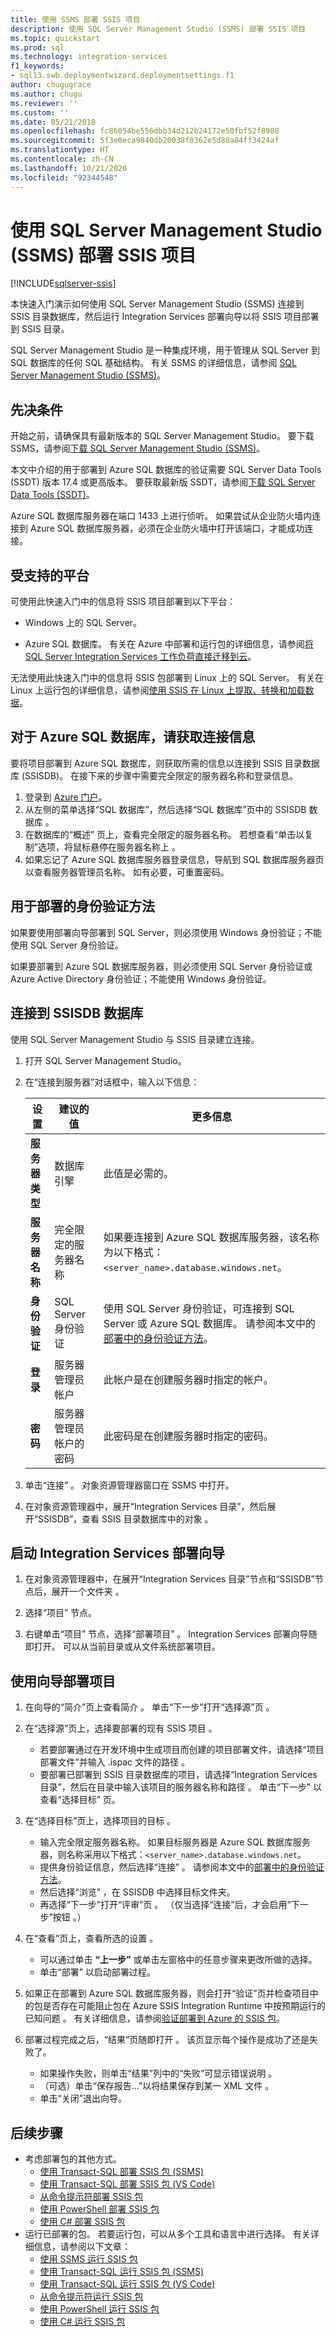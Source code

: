 ```yaml
---
title: 使用 SSMS 部署 SSIS 项目
description: 使用 SQL Server Management Studio (SSMS) 部署 SSIS 项目
ms.topic: quickstart
ms.prod: sql
ms.technology: integration-services
f1_keywords:
- sql13.swb.deploymentwizard.deploymentsettings.f1
author: chugugrace
ms.author: chugu
ms.reviewer: ''
ms.custom: ''
ms.date: 05/21/2018
ms.openlocfilehash: fc86054be556dbb34d212b24172e50fbf52f8980
ms.sourcegitcommit: 5f3e0eca9840db20038f0362e5d88a84ff3424af
ms.translationtype: HT
ms.contentlocale: zh-CN
ms.lasthandoff: 10/21/2020
ms.locfileid: "92344548"
---
```

# <a name="deploy-an-ssis-project-with-sql-server-management-studio-ssms"></a>使用 SQL Server Management Studio (SSMS) 部署 SSIS 项目

[!INCLUDE[sqlserver-ssis](../includes/applies-to-version/sqlserver-ssis.md)]


本快速入门演示如何使用 SQL Server Management Studio (SSMS) 连接到 SSIS 目录数据库，然后运行 Integration Services 部署向导以将 SSIS 项目部署到 SSIS 目录。 

SQL Server Management Studio 是一种集成环境，用于管理从 SQL Server 到 SQL 数据库的任何 SQL 基础结构。 有关 SSMS 的详细信息，请参阅 [SQL Server Management Studio (SSMS)](../ssms/sql-server-management-studio-ssms.md)。

## <a name="prerequisites"></a>先决条件

开始之前，请确保具有最新版本的 SQL Server Management Studio。 要下载 SSMS，请参阅[下载 SQL Server Management Studio (SSMS)](../ssms/download-sql-server-management-studio-ssms.md)。

本文中介绍的用于部署到 Azure SQL 数据库的验证需要 SQL Server Data Tools (SSDT) 版本 17.4 或更高版本。 要获取最新版 SSDT，请参阅[下载 SQL Server Data Tools (SSDT)](../ssdt/download-sql-server-data-tools-ssdt.md)。

Azure SQL 数据库服务器在端口 1433 上进行侦听。 如果尝试从企业防火墙内连接到 Azure SQL 数据库服务器，必须在企业防火墙中打开该端口，才能成功连接。

## <a name="supported-platforms"></a>受支持的平台

可使用此快速入门中的信息将 SSIS 项目部署到以下平台：

-   Windows 上的 SQL Server。

-   Azure SQL 数据库。 有关在 Azure 中部署和运行包的详细信息，请参阅[将 SQL Server Integration Services 工作负荷直接迁移到云](lift-shift/ssis-azure-lift-shift-ssis-packages-overview.md)。

无法使用此快速入门中的信息将 SSIS 包部署到 Linux 上的 SQL Server。 有关在 Linux 上运行包的详细信息，请参阅[使用 SSIS 在 Linux 上提取、转换和加载数据](../linux/sql-server-linux-migrate-ssis.md)。

## <a name="for-azure-sql-database-get-the-connection-info"></a>对于 Azure SQL 数据库，请获取连接信息

要将项目部署到 Azure SQL 数据库，则获取所需的信息以连接到 SSIS 目录数据库 (SSISDB)。 在接下来的步骤中需要完全限定的服务器名称和登录信息。

1. 登录到 [Azure 门户](https://portal.azure.com/)。
2. 从左侧的菜单选择“SQL 数据库”，然后选择“SQL 数据库”页中的 SSISDB 数据库  。 
3. 在数据库的“概述”  页上，查看完全限定的服务器名称。 若想查看“单击以复制”选项，将鼠标悬停在服务器名称上  。 
4. 如果忘记了 Azure SQL 数据库服务器登录信息，导航到 SQL 数据库服务器页以查看服务器管理员名称。 如有必要，可重置密码。

## <a name="authentication-methods-for-deployment"></a>用于部署的身份验证方法

如果要使用部署向导部署到 SQL Server，则必须使用 Windows 身份验证；不能使用 SQL Server 身份验证。

如果要部署到 Azure SQL 数据库服务器，则必须使用 SQL Server 身份验证或 Azure Active Directory 身份验证；不能使用 Windows 身份验证。

## <a name="connect-to-the-ssisdb-database"></a>连接到 SSISDB 数据库

使用 SQL Server Management Studio 与 SSIS 目录建立连接。 

1. 打开 SQL Server Management Studio。

2. 在“连接到服务器”对话框中，输入以下信息：

   | 设置       | 建议的值 | 更多信息 | 
   | ------------ | ------------------ | ------------------------------------------------- | 
   | **服务器类型** | 数据库引擎 | 此值是必需的。 |
   | **服务器名称** | 完全限定的服务器名称 | 如果要连接到 Azure SQL 数据库服务器，该名称为以下格式：`<server_name>.database.windows.net`。 |
   | **身份验证** | SQL Server 身份验证 | 使用 SQL Server 身份验证，可连接到 SQL Server 或 Azure SQL 数据库。 请参阅本文中的[部署中的身份验证方法](#authentication-methods-for-deployment)。 |
   | **登录** | 服务器管理员帐户 | 此帐户是在创建服务器时指定的帐户。 |
   | **密码** | 服务器管理员帐户的密码 | 此密码是在创建服务器时指定的密码。 |

3. 单击“连接”  。 对象资源管理器窗口在 SSMS 中打开。 

4. 在对象资源管理器中，展开“Integration Services 目录”，然后展开“SSISDB”，查看 SSIS 目录数据库中的对象   。

## <a name="start-the-integration-services-deployment-wizard"></a>启动 Integration Services 部署向导
1. 在对象资源管理器中，在展开“Integration Services 目录”节点和“SSISDB”节点后，展开一个文件夹  。

2.  选择“项目”  节点。

3.  右键单击“项目”  节点，选择“部署项目”  。 Integration Services 部署向导随即打开。 可以从当前目录或从文件系统部署项目。

## <a name="deploy-a-project-with-the-wizard"></a>使用向导部署项目
1. 在向导的“简介”页上查看简介  。 单击“下一步”打开“选择源”页  。

2. 在“选择源”页上，选择要部署的现有 SSIS 项目  。
    -   若要部署通过在开发环境中生成项目而创建的项目部署文件，请选择“项目部署文件”并输入 .ispac 文件的路径  。
    -   要部署已部署到 SSIS 目录数据库的项目，请选择“Integration Services 目录”，然后在目录中输入该项目的服务器名称和路径  。
    单击“下一步”  以查看“选择目标”  页。
  
3.  在“选择目标”页上，选择项目的目标  。
    -   输入完全限定服务器名称。 如果目标服务器是 Azure SQL 数据库服务器，则名称采用以下格式：`<server_name>.database.windows.net`。
    -   提供身份验证信息，然后选择“连接”  。 请参阅本文中的[部署中的身份验证方法](#authentication-methods-for-deployment)。
    -   然后选择“浏览”  ，在 SSISDB 中选择目标文件夹。
    -   再选择“下一步”打开“评审”页  。 （仅当选择“连接”后，才会启用“下一步”按钮  。）
  
4.  在“查看”页上，查看所选的设置  。
    -   可以通过单击 **“上一步”** 或单击左窗格中的任意步骤来更改所做的选择。
    -   单击“部署”  以启动部署过程。

5.  如果正在部署到 Azure SQL 数据库服务器，则会打开“验证”页并检查项目中的包是否存在可能阻止包在 Azure SSIS Integration Runtime 中按预期运行的已知问题  。 有关详细信息，请参阅[验证部署到 Azure 的 SSIS 包](lift-shift/ssis-azure-validate-packages.md)。

6.  部署过程完成之后，“结果”页随即打开  。 该页显示每个操作是成功了还是失败了。
    -   如果操作失败，则单击“结果”列中的“失败”可显示错误说明  。
    -   （可选）单击“保存报告...”以将结果保存到某一 XML 文件  。
    -   单击“关闭”退出向导。

## <a name="next-steps"></a>后续步骤
- 考虑部署包的其他方式。
    - [使用 Transact-SQL 部署 SSIS 包 (SSMS)](./ssis-quickstart-deploy-tsql-ssms.md)
    - [使用 Transact-SQL 部署 SSIS 包 (VS Code)](ssis-quickstart-deploy-tsql-vscode.md)
    - [从命令提示符部署 SSIS 包](./ssis-quickstart-deploy-cmdline.md)
    - [使用 PowerShell 部署 SSIS 包](ssis-quickstart-deploy-powershell.md)
    - [使用 C# 部署 SSIS 包](./ssis-quickstart-deploy-dotnet.md) 
- 运行已部署的包。 若要运行包，可以从多个工具和语言中进行选择。 有关详细信息，请参阅以下文章：
    - [使用 SSMS 运行 SSIS 包](./ssis-quickstart-run-ssms.md)
    - [使用 Transact-SQL 运行 SSIS 包 (SSMS)](./ssis-quickstart-run-tsql-ssms.md)
    - [使用 Transact-SQL 运行 SSIS 包 (VS Code)](ssis-quickstart-run-tsql-vscode.md)
    - [从命令提示符运行 SSIS 包](./ssis-quickstart-run-cmdline.md)
    - [使用 PowerShell 运行 SSIS 包](ssis-quickstart-run-powershell.md)
    - [使用 C# 运行 SSIS 包](./ssis-quickstart-run-dotnet.md)
